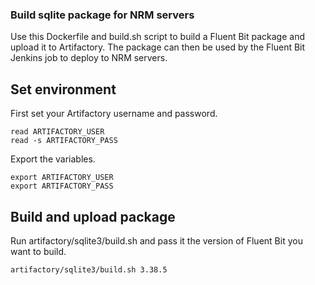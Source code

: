### Build sqlite package for NRM servers

Use this Dockerfile and build.sh script to build a Fluent Bit package and upload it to Artifactory. The package can then
be used by the Fluent Bit Jenkins job to deploy to NRM servers.

## Set environment

First set your Artifactory username and password.

```
read ARTIFACTORY_USER
read -s ARTIFACTORY_PASS
```

Export the variables.

```
export ARTIFACTORY_USER
export ARTIFACTORY_PASS
```

## Build and upload package

Run artifactory/sqlite3/build.sh and pass it the version of Fluent Bit you want to build.

```
artifactory/sqlite3/build.sh 3.38.5
```
